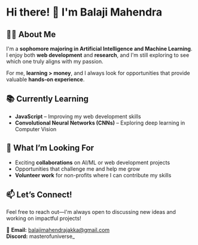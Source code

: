 # Hi there! 👋 I'm Balaji Mahendra 

## 👨‍💻 About Me  
I'm a **sophomore majoring in Artificial Intelligence and Machine Learning**. I enjoy both **web development** and **research**, and I'm still exploring to see which one truly aligns with my passion.  

For me, **learning > money**, and I always look for opportunities that provide valuable **hands-on experience**.  

## 📚 Currently Learning  
- **JavaScript** – Improving my web development skills  
- **Convolutional Neural Networks (CNNs)** – Exploring deep learning in Computer Vision  

## 🚀 What I’m Looking For  
- Exciting **collaborations** on AI/ML or web development projects  
- Opportunities that challenge me and help me grow  
- **Volunteer work** for non-profits where I can contribute my skills  

## 📫 Let’s Connect!  
Feel free to reach out—I'm always open to discussing new ideas and working on impactful projects!  

📧 **Email:** balajimahendrajakka@gmail.com  
**Discord:** masterofuniverse_

